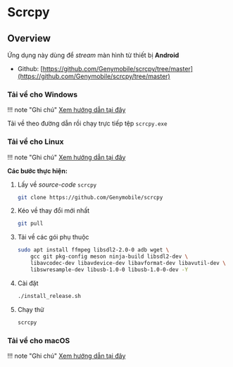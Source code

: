 # Scrcpy

## Overview

Ứng dụng này dùng để _stream_ màn hình từ thiết bị __Android__

- Github: [https://github.com/Genymobile/scrcpy/tree/master](https://github.com/Genymobile/scrcpy/tree/master)

### Tải về cho Windows

!!! note "Ghi chú"
    [Xem hướng dẫn tại đây](https://github.com/Genymobile/scrcpy/blob/master/doc/windows.md)

Tải về theo đường dẫn rồi chạy trực tiếp tệp `scrcpy.exe`

### Tải về cho Linux

!!! note "Ghi chú"
    [Xem hướng dẫn tại đây](https://github.com/Genymobile/scrcpy/blob/master/doc/linux.md)

__Các bước thực hiện:__

1. Lấy về _source-code_ `scrcpy`
    ```bash
    git clone https://github.com/Genymobile/scrcpy
    ```
1. Kéo về thay đổi mới nhất
    ```bash
    git pull
    ```
1. Tải về các gói phụ thuộc
    ```bash
    sudo apt install ffmpeg libsdl2-2.0-0 adb wget \
        gcc git pkg-config meson ninja-build libsdl2-dev \
        libavcodec-dev libavdevice-dev libavformat-dev libavutil-dev \
        libswresample-dev libusb-1.0-0 libusb-1.0-0-dev -Y
    ```
1. Cài đặt
    ```bash
    ./install_release.sh
    ```
1. Chạy thử
    ```bash
    scrcpy
    ```

### Tải về cho macOS

!!! note "Ghi chú"
    [Xem hướng dẫn tại đây](https://github.com/Genymobile/scrcpy/blob/master/doc/macos.md)
